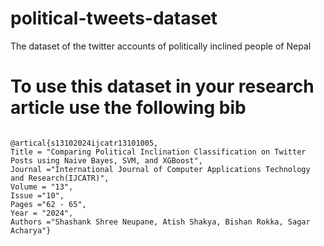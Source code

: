 # political-tweets-dataset
The dataset of the twitter accounts of politically inclined people of Nepal

# To use this dataset in your research article use the following bib

<code>
@artical{s13102024ijcatr13101005,
Title = "Comparing Political Inclination Classification on Twitter Posts using Naive Bayes, SVM, and XGBoost",
Journal ="International Journal of Computer Applications Technology and Research(IJCATR)",
Volume = "13",
Issue ="10",
Pages ="62 - 65",
Year = "2024",
Authors ="Shashank Shree Neupane, Atish Shakya, Bishan Rokka, Sagar Acharya"}
</code>
